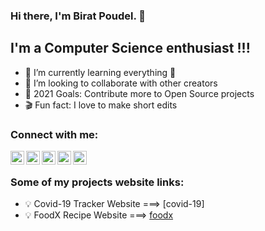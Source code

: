 ### Hi there, I'm Birat Poudel. 👋

## I'm a Computer Science enthusiast !!!

- 📕 I’m currently learning everything 🤣
- 👯 I’m looking to collaborate with other creators
- 🥅 2021 Goals: Contribute more to Open Source projects
- 🎬 Fun fact: I love to make short edits

### Connect with me:

[<img align="left" alt="Birat28Poudel | YouTube" width="22px" src="https://cdn.jsdelivr.net/npm/simple-icons@v3/icons/youtube.svg" />][youtube]
[<img align="left" alt="Birat28Poudel | Twitter" width="22px" src="https://cdn.jsdelivr.net/npm/simple-icons@v3/icons/twitter.svg" />][twitter]
[<img align="left" alt="Birat28Poudel | LinkedIn" width="22px" src="https://cdn.jsdelivr.net/npm/simple-icons@v3/icons/linkedin.svg" />][linkedin]
[<img align="left" alt="Birat28Poudel | Instagram" width="22px" src="https://cdn.jsdelivr.net/npm/simple-icons@v3/icons/instagram.svg" />][instagram]
[<img align="left" alt="Birat28Poudel | Facebook" width="22px" src="https://cdn.jsdelivr.net/npm/simple-icons@v3/icons/facebook.svg" />][facebook]

<br />

### Some of my projects website links:

- 💡 Covid-19 Tracker Website ===> [covid-19]
- 💡 FoodX Recipe Website ===> [foodx]

[twitter]: https://twitter.com/BiratPoudel10
[youtube]: https://www.youtube.com/channel/UCLm7z61WYqVHuB3RmOsfxKw
[instagram]: https://instagram.com/iampoudel.birat/
[linkedin]: https://www.linkedin.com/in/birat-poudel-6562ba16b/
[facebook]: https://www.facebook.com/birat.poudel.750/  
[covid]: https://covid-19-b2b01.web.app/
[foodx]: https://foodx123.firebaseapp.com/